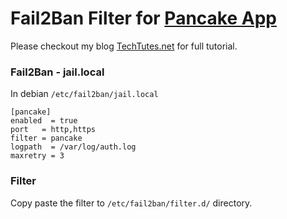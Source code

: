 # Fail2Ban Filter for [Pancake App](https://www.pancakeapp.com/ref/5UCrtz)

Please checkout my blog [TechTutes.net](http://techtutes.net/fail2ban-pancake-app/) for full tutorial. 

### Fail2Ban - jail.local

In debian `/etc/fail2ban/jail.local`

```
[pancake]  
enabled  = true  
port   = http,https  
filter = pancake  
logpath  = /var/log/auth.log  
maxretry = 3
```

### Filter

Copy paste the filter to `/etc/fail2ban/filter.d/` directory.



